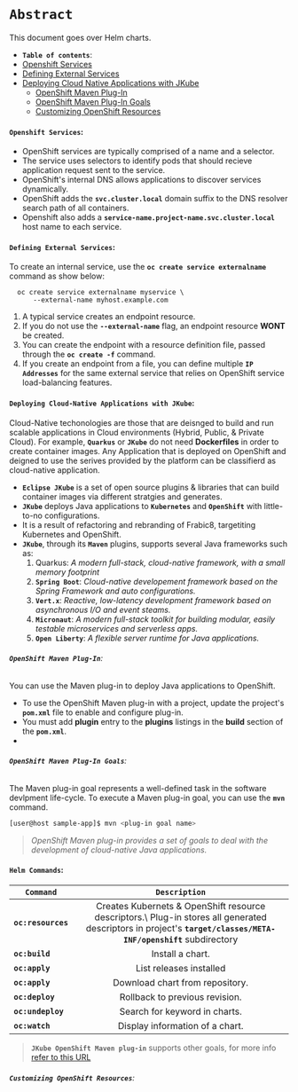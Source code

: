 # **`Abstract`**

This document goes over Helm charts.
-  **`Table of contents`**:
  - [Openshift Services](#openshift-services)
  - [Defining External Services](#defining-external-services)
  - [Deploying Cloud Native Applications with JKube](#deploying-cloud-native-applications-with-JKube)
    - [OpenShift Maven Plug-In](#openshift-maven-plugin)
    - [OpenShift Maven Plug-In Goals](#openshift-maven-plugin-goals)
    - [Customizing OpenShift Resources](#customizing-openshift-resources)
 

#### **`Openshift Services`**:
- OpenShift services are typically comprised of a name and a selector.
- The service uses selectors to identify pods that should recieve application request sent to the service.
- OpenShift's internal DNS allows applications to discover services dynamically.
- OpenShift adds the **`svc.cluster.local`** domain suffix to the DNS resolver search path of all containers.
- Openshift also adds a **`service-name.project-name.svc.cluster.local`** host name to each service.

#### **`Defining External Services`**:
To create an internal service, use the **`oc create service externalname`** command as show below:
```shell
  oc create service externalname myservice \
      --external-name myhost.example.com

  ```
1. A typical service creates an endpoint resource.
2. If you do not use the **`--external-name`** flag, an endpoint resource **WONT** be created.
3. You can create the endpoint with a resource definition file, passed through the **`oc create -f`** command.
4. If you create an endpoint from a file, you can define multiple **`IP Addresses`** for the same external service that relies on OpenShift service load-balancing features.

#### **`Deploying Cloud-Native Applications with JKube`**:

Cloud-Native techonologies are those that are deisnged to build and run scalable applications in Cloud environments (Hybrid, Public, & Private Cloud). For example, **`Quarkus`** or **`JKube`** do not need **Dockerfiles** in order to create container images. Any Application that is deployed on OpenShift and deigned to use the serives provided by the platform can be classifierd as cloud-native application.


- **`Eclipse JKube`** is a set of open source plugins & libraries that can build container images via different stratgies and generates.
- **`JKube`** deploys Java applications to **`Kubernetes`** and **`OpenShift`** with little-to-no configurations.
- It is a result of refactoring and rebranding of Frabic8, targetiting Kubernetes and OpenShift.
- **`JKube`**, through its **`Maven`** plugins, supports several Java frameworks such as:
  1. Quarkus: *A modern full-stack, cloud-native framework, with a small memory footprint*
  2. **`Spring Boot`**: *Cloud-native developement framework based on the Spring Framework and auto configurations.*
  3. **`Vert.x`**: *Reactive, low-latency development framework based on asynchronous I/O and event steams.*
  4. **`Micronaut`**: *A modern full-stack toolkit for building modular, easily testable microservices and serverless apps.*
  5. **`Open Liberty`**: *A flexible server runtime for Java applications.*


###### **`OpenShift Maven Plug-In`**: 

You can use the Maven plug-in to deploy Java applications to OpenShift.
- To use the OpenShift Maven plug-in with a project, update the project's **`pom.xml`** file to enable and configure plug-in.
- You must add **plugin** entry to the **plugins** listings in the **build** section of the **`pom.xml`**.
- 

###### **`OpenShift Maven Plug-In Goals`**:
The Maven plug-in goal represents a well-defined task in the software devlpment life-cycle. To execute a Maven plug-in goal, you can use the **`mvn`** command.
```zsh
[user@host sample-app]$ mvn <plug-in goal name> 
```
> *OpenShift Maven plug-in provides a set of goals to deal with the development of cloud-native Java applications.*


#### **`Helm Commands`:**

|         **`Command`**  |     **`Description`**             | 
|------------------------|:---------------------------------:|  
| **`oc:resources`**       | Creates Kubernets & OpenShift resource descriptors.\ Plug-in stores all generated descriptors in project's **`target/classes/META-INF/openshift`** subdirectory           | 
| **`oc:build`**          | Install a chart.                  |   
| **`oc:apply`**             | List releases installed           |
| **`oc:apply`**             | Download chart from repository.   |
| **`oc:deploy`**         | Rollback to previous revision.    | 
| **`oc:undeploy`**           | Search for keyword in charts.     | 
| **`oc:watch`**             | Display information of a chart.   |   

> **`JKube OpenShift Maven plug-in`** supports other goals, for more info [refer to this URL](https://www.eclipse.org/jkube/docs/openshift-maven-plugin)


###### **`Customizing OpenShift Resources`**:











